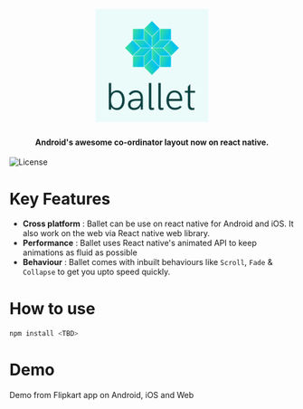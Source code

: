 <h1 align="center">
  <br>
  <img src="https://raw.githubusercontent.com/flipkart-incubator/ballet/master/icon-above-font.png" alt="Ballet" width="200"/>
 
</h1>

<h4 align="center">
Android's awesome co-ordinator layout now on react native.
</h4>

![License](https://img.shields.io/badge/License-Apache%202.0-blue.svg "Apache" )

# Key Features
- <b>Cross platform</b> : Ballet can be use on react native for Android and iOS. It also work on the web via React native web library.
- <b>Performance</b> : Ballet uses React native's animated API to keep animations as fluid as possible
- <b>Behaviour</b> : Ballet comes with inbuilt behaviours like `Scroll`, `Fade` & `Collapse` to get you upto speed quickly.

# How to use
```js
npm install <TBD>

```

# Demo
Demo from Flipkart app on Android, iOS and Web
